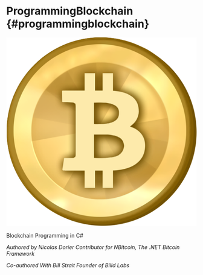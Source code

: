 # ProgrammingBlockchain {#programmingblockchain}

![E:\Downloads\Bitcoin.png](assets/edownloadsbitcoin.png)

Blockchain Programming in C#

_Authored by Nicolas Dorier Contributor for NBitcoin, The .NET Bitcoin Framework_

_Co-authored With Bill Strait_ _Founder of Billd Labs_